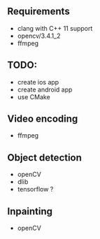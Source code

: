 ## Requirements
* clang with C++ 11 support
* opencv/3.4.1_2
* ffmpeg

## TODO: 
* create ios app
* create android app
* use CMake

## Video encoding
* ffmpeg

## Object detection
* openCV
* dlib
* tensorflow ?

## Inpainting
* openCV

